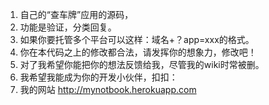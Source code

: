 1. 自己的“查车牌”应用的源码，
2. 功能是验证，分类回复。
3. 如果你要托管多个平台可以这样：域名+？app=xxx的格式。
4. 你在本代码之上的修改都合法，请发挥你的想象力，修改吧！
5. 对了我希望你能把你的想法反馈给我，尽管我的wiki时常被删。
6. 我希望我能成为你的开发小伙伴，扣扣：
7. 我的网站 http://mynotbook.herokuapp.com
